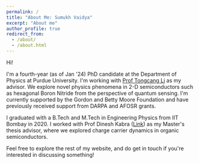 ```yaml
---
permalink: /
title: "About Me: Sumukh Vaidya"
excerpt: "About me"
author_profile: true
redirect_from: 
  - /about/
  - /about.html
---
```


Hi!

I'm a fourth-year (as of Jan '24) PhD candidate at the Department of Physics at Purdue University. I'm working with <a href="https://sites.google.com/site/litongcang/people">Prof Tongcang Li</a> as my advisor. 
We explore novel physics phenomena in 2-D semiconductors such as hexagonal Boron Nitride from the perspective of quantum sensing.
I'm currently supported by the Gordon and Betty Moore Foundation and have previously received support from DARPA and AFOSR grants. 

I graduated with a B.Tech and M.Tech in Engineering Physics from IIT Bombay in 2020. I worked with Prof Dinesh Kabra (<a href="http://home.phy.iitb.ac.in/~dkabra/">Link</a>) as my Master's thesis advisor, where we explored charge carrier dynamics in organic semiconductors. 

Feel free to explore the rest of my website, and do get in touch if you're interested in discussing something!
